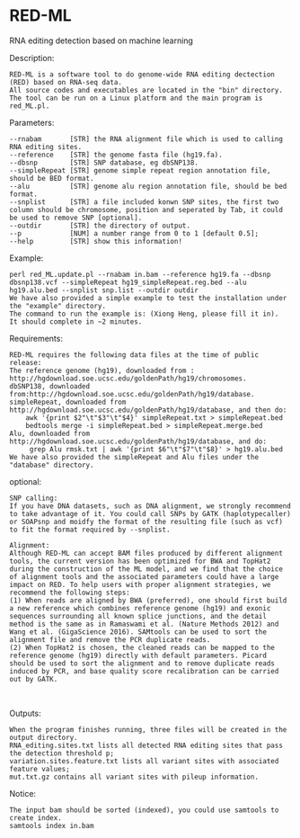 # RED-ML
RNA editing detection based on machine learning

Description:

    RED-ML is a software tool to do genome-wide RNA editing dectection (RED) based on RNA-seq data.
    All source codes and executables are located in the "bin" directory.
    The tool can be run on a Linux platform and the main program is red_ML.pl.

Parameters:

    --rnabam       [STR] the RNA alignment file which is used to calling RNA editing sites.
    --reference    [STR] the genome fasta file (hg19.fa).
    --dbsnp        [STR] SNP database, eg dbSNP138.
    --simpleRepeat [STR] genome simple repeat region annotation file, should be BED format.
    --alu          [STR] genome alu region annotation file, should be bed format.
    --snplist      [STR] a file included konwn SNP sites, the first two column should be chromosome, position and seperated by Tab, it could be used to remove SNP [optional].
    --outdir       [STR] the directory of output.
    --p            [NUM] a number range from 0 to 1 [default 0.5];
    --help         [STR] show this information!

Example:

    perl red_ML.update.pl --rnabam in.bam --reference hg19.fa --dbsnp dbsnp138.vcf --simpleRepeat hg19_simpleRepeat.reg.bed --alu hg19.alu.bed --snplist snp.list --outdir outdir
    We have also provided a simple example to test the installation under the "example" directory.
    The command to run the example is: (Xiong Heng, please fill it in).
    It should complete in ~2 minutes.

Requirements:

    RED-ML requires the following data files at the time of public release:
    The reference genome (hg19), downloaded from : http://hgdownload.soe.ucsc.edu/goldenPath/hg19/chromosomes.
    dbSNP138, downloaded from:http://hgdownload.soe.ucsc.edu/goldenPath/hg19/database.
    simpleRepeat, downloaded from http://hgdownload.soe.ucsc.edu/goldenPath/hg19/database, and then do:
    	awk '{print $2"\t"$3"\t"$4}' simpleRepeat.txt > simpleRepeat.bed
    	bedtools merge -i simpleRepeat.bed > simpleRepeat.merge.bed
    Alu, downloaded from http://hgdownload.soe.ucsc.edu/goldenPath/hg19/database, and do:
    	 grep Alu rmsk.txt | awk '{print $6"\t"$7"\t"$8}' > hg19.alu.bed
    We have also provided the simpleRepeat and Alu files under the "database" directory.

optional:

    SNP calling:
    If you have DNA datasets, such as DNA alignment, we strongly recommend to take advantage of it. You could call SNPs by GATK (haplotypecaller) or SOAPsnp and moidfy the format of the resulting file (such as vcf) to fit the format required by --snplist.
    
    Alignment:
    Although RED-ML can accept BAM files produced by different alignment tools, the current version has been optimized for BWA and TopHat2 during the construction of the ML model, and we find that the choice of alignment tools and the associated parameters could have a large impact on RED. To help users with proper alignment strategies, we recommend the following steps:
    (1) When reads are aligned by BWA (preferred), one should first build a new reference which combines reference genome (hg19) and exonic sequences surrounding all known splice junctions, and the detail method is the same as in Ramaswami et al. (Nature Methods 2012) and Wang et al. (GigaScience 2016). SAMtools can be used to sort the alignment file and remove the PCR duplicate reads.
    (2) When TopHat2 is chosen, the cleaned reads can be mapped to the reference genome (hg19) directly with default parameters. Picard should be used to sort the alignment and to remove duplicate reads induced by PCR, and base quality score recalibration can be carried out by GATK.
   
    
Outputs:

    When the program finishes running, three files will be created in the output directory.
    RNA_editing.sites.txt lists all detected RNA editing sites that pass the detection threshold p;
    variation.sites.feature.txt lists all variant sites with associated feature values;
    mut.txt.gz contains all variant sites with pileup information.

Notice:

    The input bam should be sorted (indexed), you could use samtools to create index.
    samtools index in.bam

